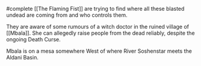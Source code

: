 #complete 
[[The Flaming Fist]] are trying to find where all these blasted undead are coming from and who controls them. 

They are aware of some rumours of a witch doctor in the ruined village of [[Mbala]]. She can allegedly raise people from the dead reliably, despite the ongoing Death Curse. 

Mbala is on a mesa somewhere West of where River Soshenstar meets the Aldani Basin.